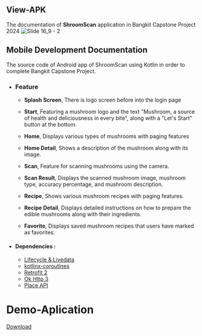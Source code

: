 
## View-APK
The documentation of <b>ShroomScan</b> application in Bangkit Capstone Project 2024
![Slide 16_9 - 2](https://github.com/Reyhan-Code/ujicoba/blob/a0c493af2862b7bcbb3eef98d8c4ac28fd48515d/fithub.png)

## Mobile Development Documentation
The source code of Android app of ShroomScan using Kotlin in order to complete Bangkit Capstone Project.

 - ### Feature
      * **Splash Screen**, There is logo screen before into the login page
  
      *  **Start**, Featuring a mushroom logo and the text "Mushroom, a source of health and deliciousness in every bite", along with a "Let's Start" button at the bottom.
	

      * **Home**, Displays various types of mushrooms with paging features
      
      *  **Home Detail**, Shows a description of the mushroom along with its image.
 
      * **Scan**, Feature for scanning mushrooms using the camera.

      * **Scan Result**, Displays the scanned mushroom image, mushroom type, accuracy percentage, and mushroom description.

      * **Recipe**, Shows various mushroom recipes with paging features.
  
      *  **Recipe Detail**, Displays detailed instructions on how to prepare the edible mushrooms along with their ingredients.
  
      *  **Favorite**, Displays saved mushroom recipes that users have marked as favorites.

* #### Dependencies :
  - [Lifecycle & Livedata](https://developer.android.com/jetpack/androidx/releases/lifecycle)
  - [kotlinx-coroutines](https://developer.android.com/kotlin/coroutines)    
  - [Retrofit 2](https://square.github.io/retrofit/)    
  - [Ok Http 3](https://square.github.io/okhttp/) 
  - [Place API](https://developers.google.com/maps/documentation/places/android-sdk) 

# Demo-Aplication
[Download](https://drive.google.com/file/d/17sWxC5X-OSdIR3twoFSaMX2pgCNXFToj/view?usp=sharing)
